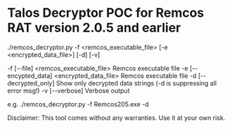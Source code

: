 # Talos Decryptor POC for Remcos RAT version 2.0.5 and earlier #

./remcos_decryptor.py -f <remcos_executable_file> [-e <encrypted_data_file>] [-d] [-v]

-f [--file] <remcos_executable_file>           Remcos executable file
-e [--encypted_data] <encrypted_data_file>     Remcos executable file
-d [--decrypted_only]                          Show only decrypted data strings
                                               (-d is suppressing all error msg!)
-v [--verbose]                                 Verbose output

e.g. ./remcos_decryptor.py -f Remcos205.exe -d

Disclaimer: This tool comes without any warranties. Use it at your own risk.


